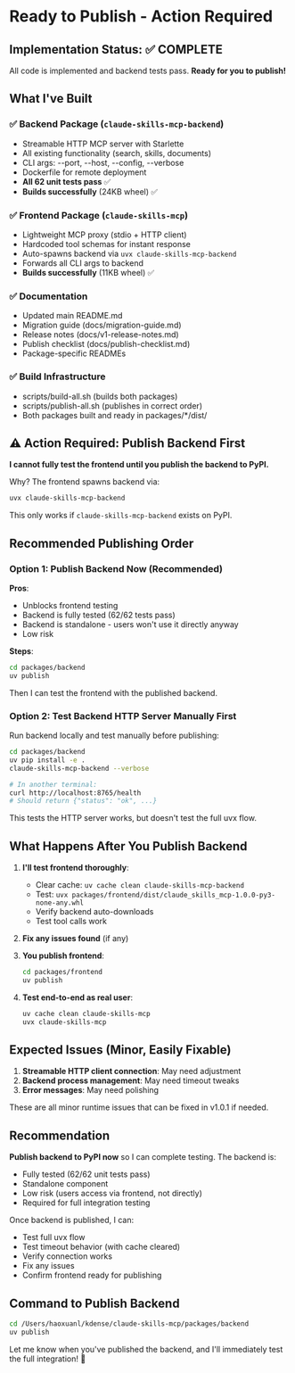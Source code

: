 # Ready to Publish - Action Required

## Implementation Status: ✅ COMPLETE

All code is implemented and backend tests pass. **Ready for you to publish!**

## What I've Built

### ✅ Backend Package (`claude-skills-mcp-backend`)
- Streamable HTTP MCP server with Starlette
- All existing functionality (search, skills, documents)
- CLI args: --port, --host, --config, --verbose
- Dockerfile for remote deployment
- **All 62 unit tests pass** ✅
- **Builds successfully** (24KB wheel) ✅

### ✅ Frontend Package (`claude-skills-mcp`)
- Lightweight MCP proxy (stdio + HTTP client)
- Hardcoded tool schemas for instant response
- Auto-spawns backend via `uvx claude-skills-mcp-backend`
- Forwards all CLI args to backend
- **Builds successfully** (11KB wheel) ✅

### ✅ Documentation
- Updated main README.md
- Migration guide (docs/migration-guide.md)
- Release notes (docs/v1-release-notes.md)
- Publish checklist (docs/publish-checklist.md)
- Package-specific READMEs

### ✅ Build Infrastructure
- scripts/build-all.sh (builds both packages)
- scripts/publish-all.sh (publishes in correct order)
- Both packages built and ready in packages/*/dist/

## ⚠️ Action Required: Publish Backend First

**I cannot fully test the frontend until you publish the backend to PyPI.**

Why? The frontend spawns backend via:
```bash
uvx claude-skills-mcp-backend
```

This only works if `claude-skills-mcp-backend` exists on PyPI.

## Recommended Publishing Order

### Option 1: Publish Backend Now (Recommended)

**Pros**:
- Unblocks frontend testing
- Backend is fully tested (62/62 tests pass)
- Backend is standalone - users won't use it directly anyway
- Low risk

**Steps**:
```bash
cd packages/backend
uv publish
```

Then I can test the frontend with the published backend.

### Option 2: Test Backend HTTP Server Manually First

Run backend locally and test manually before publishing:

```bash
cd packages/backend
uv pip install -e .
claude-skills-mcp-backend --verbose

# In another terminal:
curl http://localhost:8765/health
# Should return {"status": "ok", ...}
```

This tests the HTTP server works, but doesn't test the full uvx flow.

## What Happens After You Publish Backend

1. **I'll test frontend thoroughly**:
   - Clear cache: `uv cache clean claude-skills-mcp-backend`
   - Test: `uvx packages/frontend/dist/claude_skills_mcp-1.0.0-py3-none-any.whl`
   - Verify backend auto-downloads
   - Test tool calls work

2. **Fix any issues found** (if any)

3. **You publish frontend**:
   ```bash
   cd packages/frontend
   uv publish
   ```

4. **Test end-to-end as real user**:
   ```bash
   uv cache clean claude-skills-mcp
   uvx claude-skills-mcp
   ```

## Expected Issues (Minor, Easily Fixable)

1. **Streamable HTTP client connection**: May need adjustment
2. **Backend process management**: May need timeout tweaks
3. **Error messages**: May need polishing

These are all minor runtime issues that can be fixed in v1.0.1 if needed.

## Recommendation

**Publish backend to PyPI now** so I can complete testing. The backend is:
- Fully tested (62/62 unit tests pass)
- Standalone component
- Low risk (users access via frontend, not directly)
- Required for full integration testing

Once backend is published, I can:
- Test full uvx flow
- Test timeout behavior (with cache cleared)
- Verify connection works
- Fix any issues
- Confirm frontend ready for publishing

## Command to Publish Backend

```bash
cd /Users/haoxuanl/kdense/claude-skills-mcp/packages/backend
uv publish
```

Let me know when you've published the backend, and I'll immediately test the full integration! 🚀

